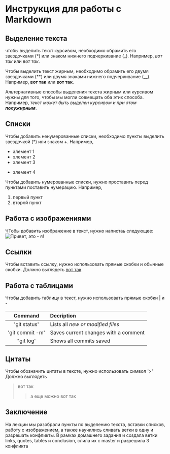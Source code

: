 # Инструкция для работы с Markdown

## Выделение текста

чтобы выделить текст курсивом, необходимо обрамить его звездочками (*) или знаком нижнего подчеркивание (_). Например, *вот так* или _вот так_.

Чтобы выделить текст жирным, необходимо обрамить его двумя звездочками (**) или двумя знаками нижнего подчеркивание (__). Например, **вот так** или __вот так__.

Альтернативные способы выделения текста жирным или курсивом нужны для того, чтобы мы могли совмещать оба этих способа. Например, _текст может быть выделен курсивом и при этом **полужирным**_.

## Списки

Чтобы добавить ненумерованные списки, необходимо пункты выделить звездочкой (*) или знаком +. Например,

* элемент 1
* элемент 2
* элемент 3
+ элемент 4

Чтобы добавить нумерованные списки, нужно проставить перед пунктами поставить нумерацию. Например,

1. первый пункт
2. второй пункт

## Работа с изображениями

ЧТобы добавить изображение в текст, нужно напистаь следующее:
![Привет, это - я!](IMG_1410.JPG)

## Ссылки

Чтобы вставить ссылку, нужно использовать прямые скобки и обычные скобки. Должно выглядеть [вот так](https://gb.ru/lessons/393400/homework)

## Работа с таблицами

Чтобы добавить таблицу в текст, нужно использовать прямые скобки | и -

| Command | Decription|
| :---: | :---|
|'git status' | Lists all *new or modified files* |
|'git commit -m' | Saves current changes with a comment|
|"git log' | Shows all commits saved|

## Цитаты

Чтобы обозначить цитаты в тексте, нужно использовать символ '>'
Должно выглядеть
> вот так
>> а еще можно вот так

## Заключение

На лекции мы разобрали пункты по выделению текста, вставки списков, работу с изображением, а также научились сливать ветки в одну и разрешать конфликты. В рамках домашнего задания и создала ветки links, quotes, tables и conclusion, слила их с master и разрешила 3 конфликта
